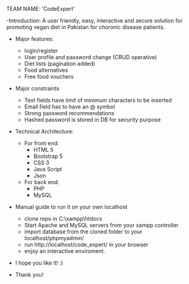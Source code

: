 TEAM NAME: 'CodeExpert'

-Introduction:
	A user friendly, easy, interactive and secure solution for promoting vegan diet in Pakistan for choronic disease patients.

- Major features:
	- login/register
	- User profile and password change (CRUD operative) 
	- Diet lists (pagination added)
	- Food alternatives 
	- Free food vouchers

- Major constraints
	- Text fields have limit of minimum characters to be inserted
	- Email field has to have an @ symbol
	- Strong password recommendations
	- Hashed password is stored in DB for security purpose

- Technical Architecture:
	- For front end:
		- HTML 5
		- Bootstrap 5
		- CSS 3
		- Java Script
		- Json
	- For back end:
		- PHP
		- MySQL

- Manual guide to run it on your own localhost
	- clone repo in C:\xampp\htdocs
	- Start Apache and MySQL servers from your xampp controller
	- import database from the cloned folder to your localhost/phpmyadmin/
	- run http://localhost/code_expert/ in your browser
	- enjoy an interactive enviroment.

- I hope you like it! :)
- Thank you!
